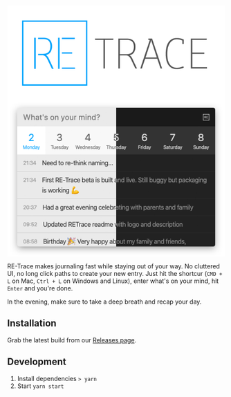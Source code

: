 <img src="assets/logo.png" style="display: block; width: 600px; margin=auto" />
<img src="assets/screenshot.png" style="display: block; width: 600px; margin:auto" />

RE-Trace makes journaling fast while staying out of your way. No cluttered UI, no long click paths to create your new entry. Just hit the shortcur (`CMD + L` on Mac, `Ctrl + L` on Windows and Linux), enter what's on your mind, hit `Enter` and you're done.

In the evening, make sure to take a deep breath and recap your day.

## Installation

Grab the latest build from our [Releases page](https://github.com/Staffbase/retrace/releases).

## Development

1. Install dependencies `> yarn`
2. Start `yarn start`
